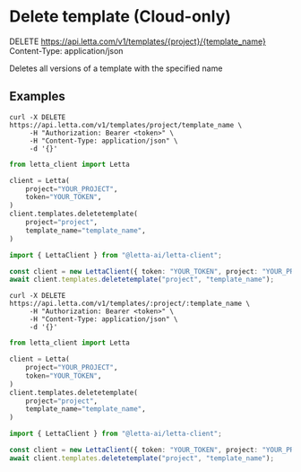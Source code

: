 # Delete template (Cloud-only)

DELETE https://api.letta.com/v1/templates/{project}/{template_name}
Content-Type: application/json

Deletes all versions of a template with the specified name

## Examples

```shell
curl -X DELETE https://api.letta.com/v1/templates/project/template_name \
     -H "Authorization: Bearer <token>" \
     -H "Content-Type: application/json" \
     -d '{}'
```

```python
from letta_client import Letta

client = Letta(
    project="YOUR_PROJECT",
    token="YOUR_TOKEN",
)
client.templates.deletetemplate(
    project="project",
    template_name="template_name",
)

```

```typescript
import { LettaClient } from "@letta-ai/letta-client";

const client = new LettaClient({ token: "YOUR_TOKEN", project: "YOUR_PROJECT" });
await client.templates.deletetemplate("project", "template_name");

```

```shell
curl -X DELETE https://api.letta.com/v1/templates/:project/:template_name \
     -H "Authorization: Bearer <token>" \
     -H "Content-Type: application/json" \
     -d '{}'
```

```python
from letta_client import Letta

client = Letta(
    project="YOUR_PROJECT",
    token="YOUR_TOKEN",
)
client.templates.deletetemplate(
    project="project",
    template_name="template_name",
)

```

```typescript
import { LettaClient } from "@letta-ai/letta-client";

const client = new LettaClient({ token: "YOUR_TOKEN", project: "YOUR_PROJECT" });
await client.templates.deletetemplate("project", "template_name");

```